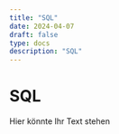 ```yaml
---
title: "SQL"
date: 2024-04-07
draft: false
type: docs
description: "SQL"
---
```


# SQL

Hier könnte Ihr Text stehen